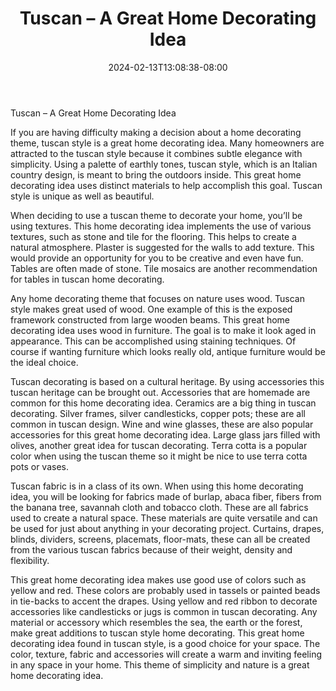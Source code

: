 ﻿---
title: "Tuscan – A Great Home Decorating Idea"
date: 2024-02-13T13:08:38-08:00
description: "home decorating Tips for Web Success"
featured_image: "/images/home decorating.jpg"
tags: ["home decorating"]
---

Tuscan – A Great Home Decorating Idea

If you are having difficulty making a decision about a home decorating theme, tuscan style is a great home decorating idea. Many homeowners are attracted to the tuscan style because it combines subtle elegance with simplicity. Using a palette of earthly tones, tuscan style, which is an Italian country design, is meant to bring the outdoors inside. This great home decorating idea uses distinct materials to help accomplish this goal. Tuscan style is unique as well as beautiful.

When deciding to use a tuscan theme to decorate your home, you’ll be using textures. This home decorating idea implements the use of various textures, such as stone and tile for the flooring. This helps to create a natural atmosphere. Plaster is suggested for the walls to add texture. This would provide an opportunity for you to be creative and even have fun. Tables are often made of stone. Tile mosaics are another recommendation for tables in tuscan home decorating. 

Any home decorating theme that focuses on nature uses wood. Tuscan style makes great used of wood. One example of this is the exposed framework constructed from large wooden beams. This great home decorating idea uses wood in furniture. The goal is to make it look aged in appearance. This can be accomplished using staining techniques. Of course if wanting furniture which looks really old, antique furniture would be the ideal choice.

Tuscan decorating is based on a cultural heritage. By using accessories this tuscan heritage can be brought out. Accessories that are homemade are common for this home decorating idea. Ceramics are a big thing in tuscan decorating. Silver frames, silver candlesticks, copper pots; these are all common in tuscan design. Wine and wine glasses, these are also popular accessories for this great home decorating idea. Large glass jars filled with olives, another great idea for tuscan decorating. Terra cotta is a popular color when using the tuscan theme so it might be nice to use terra cotta pots or vases. 

Tuscan fabric is in a class of its own. When using this home decorating idea, you will be looking for fabrics made of burlap, abaca fiber, fibers from the banana tree, savannah cloth and tobacco cloth. These are all fabrics used to create a natural space. These materials are quite versatile and can be used for just about anything in your decorating project. Curtains, drapes, blinds, dividers, screens, placemats, floor-mats, these can all be created from the various tuscan fabrics because of their weight, density and flexibility. 

This great home decorating idea makes use good use of colors such as yellow and red. These colors are probably used in tassels or painted beads in tie-backs to accent the drapes. Using yellow and red ribbon to decorate accessories like candlesticks or jugs is common in tuscan decorating. Any material or accessory which resembles the sea, the earth or the forest, make great additions to tuscan style home decorating. This great home decorating idea found in tuscan style, is a good choice for your space. The color, texture, fabric and accessories will create a warm and inviting feeling in any space in your home. This theme of simplicity and nature is a great home decorating idea.
















